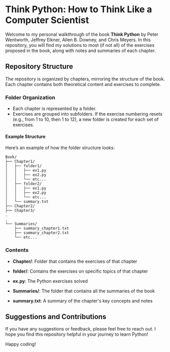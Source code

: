 # Think Python: How to Think Like a Computer Scientist

Welcome to my personal walkthrough of the book **Think Python** by Peter Wentworth, Jeffrey Elkner, Allen B. Downey, and Chris Meyers. In this repository, you will find my solutions to most (if not all) of the exercises proposed in the book, along with notes and summaries of each chapter.

## Repository Structure

The repository is organized by chapters, mirroring the structure of the book. Each chapter contains both theoretical content and exercises to complete. 

### Folder Organization

- Each chapter is represented by a folder.
- Exercises are grouped into subfolders. If the exercise numbering resets (e.g., from 1 to 10, then 1 to 12), a new folder is created for each set of exercises.

#### Example Structure

Here’s an example of how the folder structure looks:

```plaintext
Book/
├── Chapter1/
│   ├── folder1/
│   │   ├── ex1.py
│   │   ├── ex2.py
│   │   └── etc...
│   ├── folder2/
│   │   ├── ex1.py
│   │   ├── ex2.py
│   │   └── etc...
│   └── summary.txt
├── Chapter2/
├── Chapter3/
.
.
└── Summaries/
    ├── summary_chapter1.txt
    ├── summary_chapter2.txt
    └── etc...
```

### Contents

- **Chapter/**: Folder that contains the exercises of that chapter
- **folder/**: Contains the exercises on specific topics of that chapter
- **ex.py**: The Python exercises solved

- **Summaries/**: The folder that contains all the summaries of the book
- **summary.txt**: A summary of the chapter's key concepts and notes

## Suggestions and Contributions

If you have any suggestions or feedback, please feel free to reach out. I hope you find this repository helpful in your journey to learn Python!

Happy coding!
